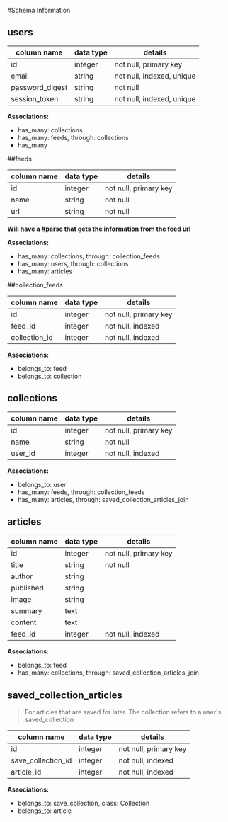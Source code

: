 #Schema Information

## users
column name     | data type | details
----------------|-----------|-----------------------
id              | integer   | not null, primary key
email           | string    | not null, indexed, unique
password_digest | string    | not null
session_token   | string    | not null, indexed, unique

**Associations:**  
* has_many: collections  
* has_many: feeds, through: collections  
* has_many


##feeds

column name | data type | details
------------|-----------|-----------------------
id          | integer   | not null, primary key
name        | string    | not null
url         | string    | not null

**Will have a #parse that gets the information from the feed url**

**Associations:**  
* has_many: collections, through: collection_feeds
* has_many: users, through: collections
* has_many: articles

##collection_feeds

column name   | data type | details
--------------|-----------|-----------------------
id            | integer   | not null, primary key
feed_id       | integer   | not null, indexed
collection_id | integer   | not null, indexed

**Associations:**   
* belongs_to: feed  
* belongs_to: collection  

## collections

column name | data type | details
------------|-----------|-----------------------
id          | integer   | not null, primary key
name        | string    | not null
user_id     | integer   | not null, indexed

**Associations:**  
* belongs_to: user  
* has_many: feeds, through: collection_feeds
* has_many: articles, through: saved_collection_articles_join

## articles

column name  | data type | details
-------------|-----------|-----------------------
id           | integer   | not null, primary key
title        | string    | not null
author       | string    |
published    | string    |
image        | string    |
summary      | text      |
content      | text      |
feed_id      | integer   | not null, indexed

**Associations:**  
* belongs_to: feed
* has_many: collections, through: saved_collection_articles_join

## saved_collection_articles
> For articles that are saved for later. The collection refers to a user's saved_collection  

column name       | data type | details
------------------|-----------|-----------------------
id                | integer   | not null, primary key
save_collection_id| integer   | not null, indexed
article_id        | integer   | not null, indexed

**Associations:**
* belongs_to: save_collection, class: Collection
* belongs_to: article

